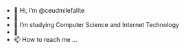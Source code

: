 - 👋 Hi, I’m @ceudmilefailte
- 👀 
- 🌱 I’m studying Computer Science and Internet Technology
- 💞️ 
- 📫 How to reach me ...

<!---
ceudmilefailte/ceudmilefailte is a ✨ special ✨ repository because its `README.md` (this file) appears on your GitHub profile.
You can click the Preview link to take a look at your changes.
--->
